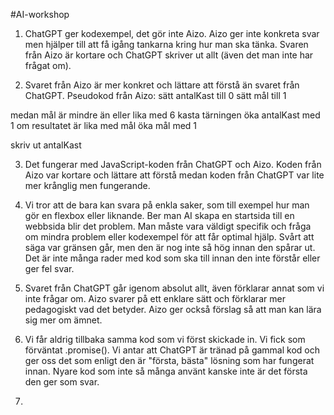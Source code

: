 #AI-workshop

1. ChatGPT ger kodexempel, det gör inte Aizo. Aizo ger inte konkreta svar men hjälper till att få igång tankarna kring hur man ska tänka. Svaren från Aizo är kortare och ChatGPT skriver ut allt (även det man inte har frågat om).
   
3.  Svaret från Aizo är mer konkret och lättare att förstå än svaret från ChatGPT. 
   Pseudokod från Aizo:
sätt antalKast till 0
sätt mål till 1

medan mål är mindre än eller lika med 6
    kasta tärningen
    öka antalKast med 1
    om resultatet är lika med mål
        öka mål med 1

skriv ut antalKast

3. Det fungerar med JavaScript-koden från ChatGPT och Aizo. Koden från Aizo var kortare och lättare att förstå medan koden från ChatGPT var lite mer krånglig men fungerande.
   
4. Vi tror att de bara kan svara på enkla saker, som till exempel hur man gör en flexbox eller liknande. Ber man AI skapa en startsida till en webbsida blir det problem. Man måste vara väldigt specifik och fråga om mindra problem eller kodexempel för att får optimal hjälp.
   Svårt att säga var gränsen går, men den är nog inte så hög innan den spårar ut. Det är inte många rader med kod som ska till innan den inte förstår eller ger fel svar.
   
5. Svaret från ChatGPT går igenom absolut allt, även förklarar annat som vi inte frågar om. Aizo svarer på ett enklare sätt och förklarar mer pedagogiskt vad det betyder. Aizo ger också förslag så att man kan lära sig mer om ämnet.
   
6. Vi får aldrig tillbaka samma kod som vi först skickade in. Vi fick som förväntat .promise(). Vi antar att ChatGPT är tränad på gammal kod och ger oss det som enligt den är "första, bästa" lösning som har fungerat innan. Nyare kod som inte så många använt kanske inte är det första den ger som svar.

7. 
   

